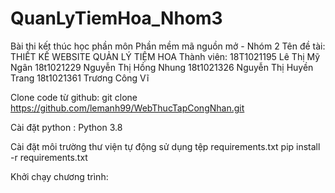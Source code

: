 # QuanLyTiemHoa_Nhom3

Bài thi kết thúc học phần môn Phần mềm mã nguồn mở - Nhóm 2 Tên đề tài: THIẾT KẾ WEBSITE QUẢN LÝ TIỆM HOA Thành viên: 18T1021195 Lê Thị Mỹ Ngân 18t1021229 Nguyễn Thị Hồng Nhung 18t1021326 Nguyễn Thị Huyền Trang 18t1021361 Trương Công Vĩ

Clone code từ github: git clone https://github.com/lemanh99/WebThucTapCongNhan.git

Cài đặt python : Python 3.8

Cài đặt môi trường thư viện tự động sử dụng tệp requirements.txt pip install -r requirements.txt

Khởi chạy chương trình:
